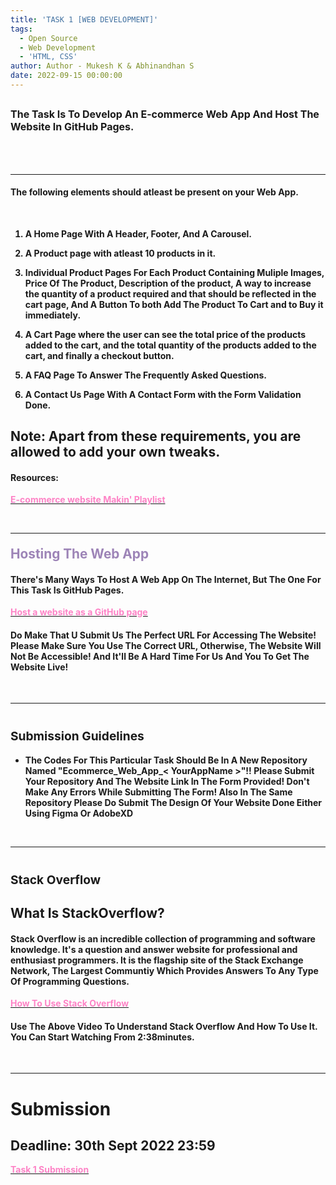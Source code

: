 ```yaml
---
title: 'TASK 1 [WEB DEVELOPMENT]'
tags:
  - Open Source
  - Web Development
  - 'HTML, CSS'
author: Author - Mukesh K & Abhinandhan S
date: 2022-09-15 00:00:00
---
```

## <span style="font-size: 1rem;">The Task Is To Develop An E-commerce Web App And Host The Website In GitHub Pages. </style>


<br>

<br>
<hr>


#### The following elements should atleast be present on your Web App.

<br>

<b>

1. A Home Page With A Header, Footer, And A Carousel.

2. A Product page with atleast 10 products in it.

3. Individual Product Pages For Each Product Containing Muliple Images, Price Of The Product, Description of the product, A way to increase the quantity of a product required and that should be reflected in the cart page, And A Button To both Add The Product To Cart and to Buy it immediately.

4. A Cart Page where the user can see the total price of the products added to the cart, and the total quantity of the products added to the cart, and finally a checkout button.

5. A FAQ Page To Answer The Frequently Asked Questions.

6. A Contact Us Page With A Contact Form with the Form Validation Done.

</b>

## Note: Apart from these requirements, you are allowed to add your own tweaks.
#### Resources:
[<b><span style="color: #FE83C6">E-commerce website Makin' Playlist</span></b>](https://youtube.com/playlist?list=PLqm86YkewF6THruxeooR92-8atX_oAPTg)

<br>

<hr>

#### <b><span style="color: #9D84B7; font-size: 1.3rem">Hosting The Web App</span></b>

#### There's Many Ways To Host A Web App On The Internet, But The One For This Task Is GitHub Pages.

[<b><span style="color: #FE83C6">Host a website as a GitHub page</span></b>](https://www.youtube.com/watch?v=8hrJ4oN1u_8)

#### Do Make That U Submit Us The Perfect URL For Accessing The Website! Please Make Sure You Use The Correct URL, Otherwise, The Website Will Not Be Accessible! And It'll Be A Hard Time For Us And You To Get The Website Live!

<br>

<hr>

# <b><span style="font-size: 1.2rem">Submission Guidelines</span></b>

- <b>The Codes For This Particular Task Should Be In A New Repository Named "Ecommerce_Web_App_< YourAppName >"!! Please Submit Your Repository And The Website Link In The Form Provided! Don't Make Any Errors While Submitting The Form! Also In The Same Repository Please Do Submit The Design Of Your Website Done Either Using Figma Or AdobeXD</b>

<br>

<hr>

# <b><span style="font-size: 1.2rem">Stack Overflow</span></b>

## What Is StackOverflow?

#### Stack Overflow is an incredible collection of programming and software knowledge. It's a question and answer website for professional and enthusiast programmers. It is the flagship site of the Stack Exchange Network, The Largest Communtiy Which Provides Answers To Any Type Of Programming Questions.

[<b><span style="color: #FE83C6">How To Use Stack Overflow</span></b>](https://youtu.be/sMIslcynm0Q)

#### Use The Above Video To Understand Stack Overflow And How To Use It. You Can Start Watching From 2:38minutes.

<br>

<hr>

# Submission 
## Deadline: 30th Sept 2022 23:59
[<b><span style="color: #FE83C6">Task 1 Submission</b></span>](https://forms.gle/1h98KgAooZaaTBqV9)

<br>
